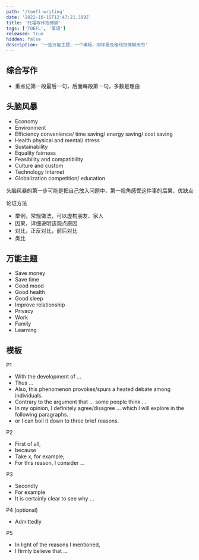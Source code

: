 ```yaml
---
path: '/toefl-writing'
date: '2022-10-15T12:47:21.389Z'
title: '托福写作抱佛脚'
tags: ['TOEFL', '英语']
released: true
hidden: false
description: '一些万能主题，一个模板，同样是及格线抱佛脚用的'
---
```


## 综合写作

- 重点记第一段最后一句，后面每段第一句，多数是理由

## 头脑风暴

- Economy
- Environment
- Efficiency convenience/ time saving/ energy saving/ cost saving
- Health physical and mental/ stress
- Sustainability
- Equality fairness
- Feasibility and compatibility
- Culture and custom
- Technology Internet
- Globalization competition/ education

头脑风暴的第一步可能是把自己放入问题中，第一视角感受这件事的后果、优缺点

论证方法

- 举例，常规做法，可以虚构朋友、家人
- 因果，详细说明该观点原因
- 对比，正反对比，前后对比
- 类比

## 万能主题

- Save money
- Save time
- Good mood
- Good health
- Good sleep
- Improve relationship
- Privacy
- Work
- Family
- Learning

## 模板

P1

- With the development of ...
- Thus ...
- Also, this phenomenon provokes/spurs a heated debate among individuals.
- Contrary to the argument that ... some people think ...
- In my opinion, I definitely agree/disagree ... which I will explore in the following paragraphs.
- or I can boil it down to three brief reasons.

P2

- First of all,
- because
- Take x, for example;
- For this reason, I consider ...

P3

- Secondly
- For example
- It is certainly clear to see why ...

P4 (optional)

- Admittedly

P5

- In light of the reasons I mentioned,
- I firmly believe that ...

